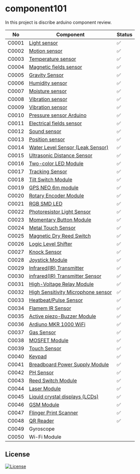# component101

In this project is discribe arduino component review.

| No    | Component                                                              | Status |
| ----- | ---------------------------------------------------------------------- | ------ |
| C0001 | [Light sensor](/LightSensor)                                           | ✅     |
| C0002 | [Motion sensor](/MotionSensor)                                         | ✅     |
| C0003 | [Temperature sensor](/TemperatureSensor)                               | ✅     |
| C0004 | [Magnetic fields sensor](/MagneticFeildSensor)                         | ✅     |
| C0005 | [Gravity Sensor](/GravitySensor)                                       | ✅     |
| C0006 | [Humidity sensor](/MagneticFeildSensor)                                | ✅     |
| C0007 | [Moisture sensor](/MoistureSensor)                                     | ✅     |
| C0008 | [Vibration sensor](/VibrationSensor)                                   | ✅     |
| C0009 | [Vibration sensor](/VibrationSensorArduino)                            | ✅     |
| C0010 | [Pressure sensor Arduino](/PressureSensor)                             | ✅     |
| C0011 | [Electrical fields sensor](/ElectromagneticFieldSensor)                | ✅     |
| C0012 | [Sound sensor](/SoundSensor)                                           | ✅     |
| C0013 | [Position sensor](/PositionSensor/)                                    | ✅     |
| C0014 | [Water Level Sensor (Leak Sensor)](/WaterLevelSensor)                  | ✅     |
| C0015 | [Ultrasonic Distance Sensor](/UltrasonicDistanceSensor)                | ✅     |
| C0016 | [Two-color LED Module](/TwoColorLEDModule)                             | ✅     |
| C0017 | [Tracking Sensor](/TrackingSensor)                                     | ✅     |
| C0018 | [Tilt Switch Module](/TiltSensor)                                      | ✅     |
| C0019 | [GPS NEO 6m module](/GPSNEO6mModule)                                   | ✅     |
| C0020 | [Rotary Encoder Module](/RotaryEncoderModule)                          | ✅     |
| C0021 | [RGB SMD LED](/RGBSMDModule)                                           | ✅     |
| C0022 | [Photoresistor Light Sensor](/PhotoresistorSensorLightSensor)          | ✅     |
| C0023 | [Momentary Button Module](/MomentryButtonModule)                       | ✅     |
| C0024 | [Metal Touch Sensor](/MetalTouchSensor)                                | ✅     |
| C0025 | [Magnetic Dry Reed Switch](/MagneticReedSwitchModule)                  | ✅     |
| C0026 | [Logic Level Shifter](/LogicLevelShifter)                              | ✅     |
| C0027 | [Knock Sensor](/KnockSensor)                                           | ✅     |
| C0028 | [Joystick Module](/JoystickModule)                                     | ✅     |
| C0029 | [Infrared(IR) Transmitter](/InfraredTransmitter)                       | ✅     |
| C0030 | [infrared(IR) Transmitter Sensor](/InfraredTransmitter)                | ✅     |
| C0031 | [High-Voltage Relay Module](/HighVoltageRelayModule)                   | ✅     |
| C0032 | [High Sensitivity Microphone sensor](/HighSensitivityMicrophoneSensor) | ✅     |
| C0033 | [Heatbeat/Pulse Sensor](/PulseSensor)                                  | ✅     |
| C0034 | [Flamem IR Sensor](/FlameIRSensor)                                     | ✅     |
| C0035 | [Active piezo-Buzzer Module](/ActivePiezoBuzzerModule)                 | ✅     |
| C0036 | [Ardiuno MKR 1000 WiFi](/MKR1000WifiModule)                            | ✅     |
| C0037 | [Gas Sensor](/GasSensor)                                               | ✅     |
| C0038 | [MOSFET Module](/MOSFETDriveModule)                                    | ✅     |
| C0039 | [Touch Sensor](/TouchSensorModule)                                     | ✅     |
| C0040 | [Keypad](/KeypadArduino)                                               | ✅     |
| C0041 | [Breadboard Power Supply Module](/BreadboardPowerSupplyModule)         | ✅     |
| C0042 | [PH Sensor](/PHSensor)                                                 | ✅     |
| C0043 | [Reed Switch Module](/ReedSwitchModule)                                | ✅     |
| C0044 | [Laser Module](/LaserModule)                                           | ✅     |
| C0045 | [Liquid crystal displays (LCDs)](/LiquidCrystalSensor)                 | ✅     |
| C0046 | [GSM Module](/GSMmodule)                                               | ✅     |
| C0047 | [Flinger Print Scanner](/FingerPrintSensor)                            | ✅     |
| C0048 | [QR Reader](/QRReader)                                                 | ✅     |
| C0049 | Gyroscope                                                              |
| C0050 | Wi-Fi Module                                                           |


## License

[![License](https://img.shields.io/badge/License-Apache_2.0-blue.svg)](https://opensource.org/licenses/Apache-2.0)
